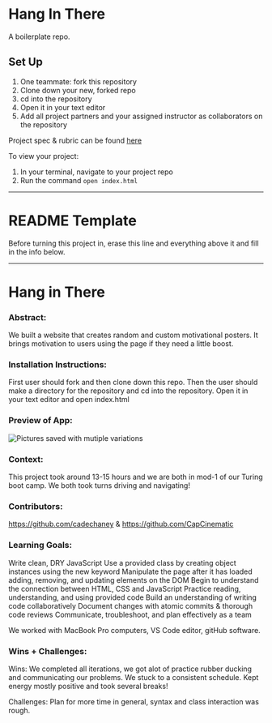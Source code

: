 # Hang In There

A boilerplate repo. 

## Set Up

1. One teammate: fork this repository
2. Clone down your new, forked repo
3. cd into the repository
4. Open it in your text editor
5. Add all project partners and your assigned instructor as collaborators on the repository

Project spec & rubric can be found [here](https://frontend.turing.edu/projects/module-1/hang-in-there.html)

To view your project:

1. In your terminal, navigate to your project repo
2. Run the command `open index.html`
  
______________________________________________________  
# README Template  
Before turning this project in, erase this line and everything above it and fill in the info below.  
______________________________________________________  

# Hang in There  

### Abstract:
[//]: <> (Briefly describe what you built and its features. What problem is the app solving? How does this application solve that problem?)

We built a website that creates random and custom motivational posters. It brings motivation to users using the page if they need a little boost.

### Installation Instructions:
[//]: <> (What steps does a person have to take to get your app cloned down and running?)

First user should fork and then clone down this repo.
Then the user should make a directory for the repository and cd into the repository.
Open it in your text editor and open index.html

### Preview of App:
[//]: <> (Provide ONE gif or screenshot of your application - choose the "coolest" piece of functionality to show off.)
![Pictures saved with mutiple variations](/projectpic/img/projectExample.png "Saved Photos Page")
### Context:
[//]: <> (Give some context for the project here. How long did you have to work on it? How far into the Turing program are you?)
This project took around 13-15 hours and we are both in mod-1 of our Turing boot camp.
We both took turns driving and navigating!

### Contributors:
[//]: <> (Who worked on this application? Link to their GitHubs.)
https://github.com/cadechaney & https://github.com/CapCinematic
### Learning Goals:
[//]: <> (What were the learning goals of this project? What tech did you work with?)
Write clean, DRY JavaScript
Use a provided class by creating object instances using the new keyword
Manipulate the page after it has loaded adding, removing, and updating elements on the DOM
Begin to understand the connection between HTML, CSS and JavaScript
Practice reading, understanding, and using provided code
Build an understanding of writing code collaboratively
Document changes with atomic commits & thorough code reviews
Communicate, troubleshoot, and plan effectively as a team

We worked with MacBook Pro computers, VS Code editor, gitHub software.
### Wins + Challenges:
[//]: <> (What are 2-3 wins you have from this project? What were some challenges you faced - and how did you get over them?)

Wins: 
We completed all iterations, we got alot of practice rubber ducking and communicating our problems.
We stuck to a consistent schedule.
Kept energy mostly positive and took several breaks!

Challenges: 
Plan for more time in general, syntax and class interaction was rough. 
